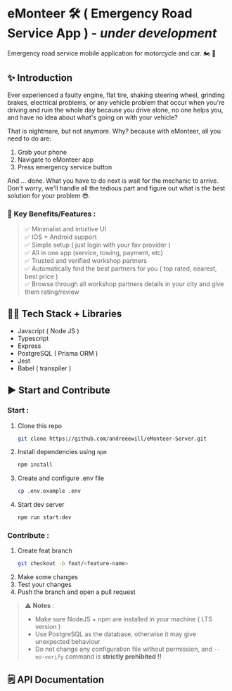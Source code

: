 # eMonteer 🛠️ ( Emergency Road Service App ) - _under development_

Emergency road service mobile application for motorcycle and car. 🏍️ 🚓

## ✨ Introduction

Ever experienced a faulty engine, flat tire, shaking steering wheel, grinding brakes, electrical problems, or any vehicle problem that occur when you're driving and ruin the whole day because you drive alone, no one helps you, and have no idea about what's going on with your vehicle?

That is nightmare, but not anymore. Why? because with eMonteer, all you need to do are:

1. Grab your phone
2. Navigate to eMonteer app
3. Press emergency service button

And ... done. What you have to do next is wait for the mechanic to arrive. Don't worry, we'll handle all the tedious part and figure out what is the best solution for your problem 😎.

### 🔑 Key Benefits/Features :

> ✅ Minimalist and intuitive UI\
> ✅ IOS + Android support\
> ✅ Simple setup ( just login with your fav provider )\
> ✅ All in one app (service, towing, payment, etc)\
> ✅ Trusted and verified workshop partners\
> ✅ Automatically find the best partners for you ( top rated, nearest, best price )\
> ✅ Browse through all workshop partners details in your city and give them rating/review

## 🐱‍💻 Tech Stack + Libraries

- Javscript ( Node JS )
- Typescript
- Express
- PostgreSQL ( Prisma ORM )
- Jest
- Babel ( transpiler )

## ▶️ Start and Contribute

### Start :

1. Clone this repo

   ```bash
   git clone https://github.com/andreeewill/eMonteer-Server.git
   ```

2. Install dependencies using `npm`
   ```bash
   npm install
   ```
3. Create and configure .env file
   ```bash
   cp .env.example .env
   ```
4. Start dev server
   ```bash
   npm run start:dev
   ```

### Contribute :

1. Create feat branch
   ```bash
   git checkout -b feat/<feature-name>
   ```
2. Make some changes
3. Test your changes
4. Push the branch and open a pull request

> ⚠️ **Notes** :
>
> - Make sure NodeJS + npm are installed in your machine ( LTS version )
> - Use PostgreSQL as the database, otherwise it may give unexpected behaviour
> - Do not change any configuration file without permission, and `--no-verify` command is **strictly prohibited !!**

## 🗒️ API Documentation
